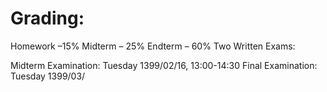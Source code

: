 # <a name="Grading"></a>Grading:

Homework –15% 
Midterm – 25%
Endterm – 60%
Two Written Exams:

Midterm Examination: Tuesday 1399/02/16, 13:00-14:30 
Final Examination: Tuesday 1399/03/ 
